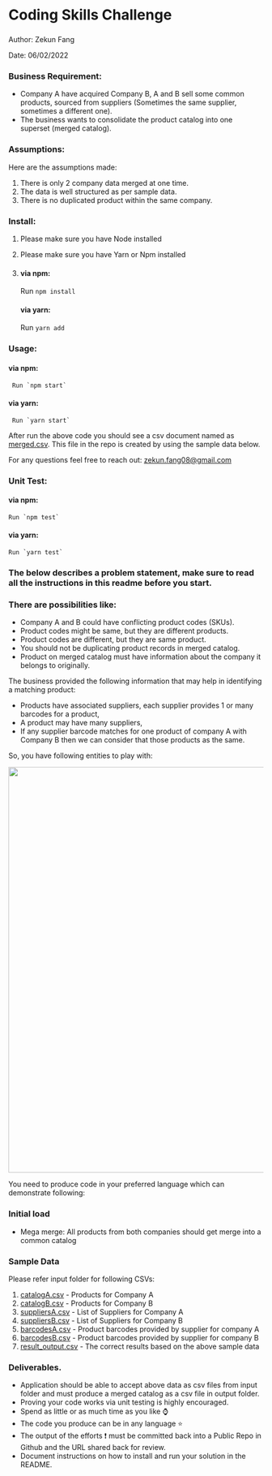 # Coding Skills Challenge
###
Author: Zekun Fang

Date: 06/02/2022
### Business Requirement:

- Company A have acquired Company B, A and B sell some common products, sourced from suppliers (Sometimes the same supplier, sometimes a different one). 
- The business wants to consolidate the product catalog into one superset (merged catalog). 

### Assumptions:
Here are the assumptions made:
1. There is only 2 company data merged at one time.
2. The data is well structured as per sample data.
3. There is no duplicated product within the same company.

### Install:
1.  Please make sure you have Node installed
2.  Please make sure you have Yarn or Npm installed
3.  #### via npm:
   
    Run `npm install`
    #### via yarn: 
     Run `yarn add`

### Usage:
 #### via npm:
     Run `npm start`
#### via yarn:
     Run `yarn start`

After run the above code you should see a csv document named as [merged.csv](output/merged_catalog.csv). This file in the repo is created by using the sample data below.

For any questions feel free to reach out: zekun.fang08@gmail.com
###  Unit Test:  
#### via npm:
    Run `npm test`
#### via yarn:
    Run `yarn test`

### The below describes a problem statement, make sure to read all the instructions in this readme before you start.
### There are possibilities like:

- Company A and B could have conflicting product codes (SKUs).
- Product codes might be same, but they are different products.
- Product codes are different, but they are same product.
- You should not be duplicating product records in merged catalog.
- Product on merged catalog must have information about the company it belongs to originally.  

The business provided the following information that may help in identifying a matching product:
- Products have associated suppliers, each supplier provides 1 or many barcodes for a product, 
- A product may have many suppliers,
- If any supplier barcode matches for one product of company A with Company B then we can consider that those products as the same.


So, you have following entities to play with:

<img src="./entity_diagram.png" width="800px" height="auto">



You need to produce code in your preferred language which can demonstrate following:

### Initial load
- Mega merge: All products from both companies should get merge into a common catalog
 

### Sample Data 
Please refer input folder for following CSVs:
1. [catalogA.csv](input/catalogA.csv) - Products for Company A
1. [catalogB.csv](input/catalogB.csv) - Products for Company B
1. [suppliersA.csv](input/suppliersA.csv) - List of Suppliers for Company A
1. [suppliersB.csv](input/suppliersB.csv) - List of Suppliers for Company B
1. [barcodesA.csv](input/barcodesA.csv) - Product barcodes provided by supplier for company A
1. [barcodesB.csv](input/barcodesB.csv) - Product barcodes provided by supplier for company B
1. [result_output.csv](output/result_output.csv) - The correct results based on the above sample data


### Deliverables.
- Application should be able to accept above data as csv files from input folder and must produce a merged catalog as a csv file in output folder.
- Proving your code works via unit testing is highly encouraged.
- Spend as little or as much time as you like ⌚
- The code you produce can be in any language ⭐
- The output of the efforts ❗ must be committed back into a Public Repo in Github and the URL shared back for review. 
- Document instructions on how to install and run your solution in the README.
